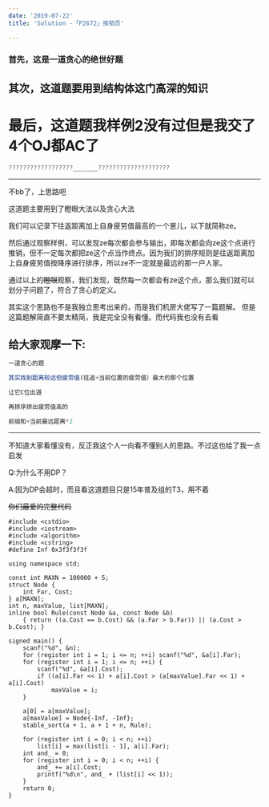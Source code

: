 ```yaml
---
date: '2019-07-22'
title: 'Solution -「P2672」推销员'

---
```


### 首先，这是一道贪心的绝世好题
## 其次，这道题要用到结构体这门高深的知识
# 最后，这道题我样例2没有过但是我交了4个OJ都AC了
```javascript
??????????????????_______????????????????????
```

--------------

不bb了，上思路吧

这道题主要用到了瞪眼大法以及贪心大法

我们可以记录下往返距离加上自身疲劳值最高的一个崽儿，以下就简称ze。

然后通过观察样例，可以发现ze每次都会参与输出，即每次都会向ze这个点进行推销，但不一定每次都把ze这个点当作终点。因为我们的排序规则是往返距离加上自身疲劳值按降序进行排序，所以ze不一定就是最远的那一户人家。

通过以上的~~瞪眼~~观察，我们发现，既然每一次都会有ze这个点，那么我们就可以划分子问题了，符合了贪心的定义。

其实这个思路也不是我独立思考出来的，而是我们机房大佬写了一篇题解。
但是这篇题解简直不要太精简，我是完全没有看懂。而代码我也没有去看

给大家观摩一下:
-------------------
```javascript
一道贪心的题

其实找到距离较远但疲劳值(往返+当前位置的疲劳值）最大的那个位置

让它C位出道

再排序排出疲劳值高的

前缀和+当前最远距离*2
```
------------------

不知道大家看懂没有，反正我这个人一向看不懂别人的思路。不过这也给了我一点启发

Q:为什么不用DP？

A:因为DP会超时，而且看这道题目只是15年普及组的T3，用不着

~~你们最爱的完整代码~~
```cpp[class="line-numbers"]
#include <cstdio>
#include <iostream>
#include <algorithm>
#include <cstring>
#define Inf 0x3f3f3f3f

using namespace std;

const int MAXN = 100000 + 5;
struct Node {
	int Far, Cost;
} a[MAXN];
int n, maxValue, list[MAXN];
inline bool Rule(const Node &a, const Node &b)
	{ return ((a.Cost == b.Cost) && (a.Far > b.Far)) || (a.Cost > b.Cost); }

signed main() {
	scanf("%d", &n);
	for (register int i = 1; i <= n; ++i) scanf("%d", &a[i].Far);
	for (register int i = 1; i <= n; ++i) {
		scanf("%d", &a[i].Cost);
		if ((a[i].Far << 1) + a[i].Cost > (a[maxValue].Far << 1) + a[i].Cost)
			maxValue = i;
	}
	
	a[0] = a[maxValue];
	a[maxValue] = Node{-Inf, -Inf};
	stable_sort(a + 1, a + 1 + n, Rule);

	for (register int i = 0; i < n; ++i)
		list[i] = max(list[i - 1], a[i].Far);
	int and_ = 0;
	for (register int i = 0; i < n; ++i) {
		and_ += a[i].Cost;
		printf("%d\n", and_ + (list[i] << 1));
	}
	return 0;
}
```